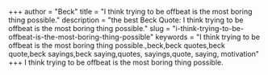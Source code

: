 +++
author = "Beck"
title = "I think trying to be offbeat is the most boring thing possible."
description = "the best Beck Quote: I think trying to be offbeat is the most boring thing possible."
slug = "i-think-trying-to-be-offbeat-is-the-most-boring-thing-possible"
keywords = "I think trying to be offbeat is the most boring thing possible.,beck,beck quotes,beck quote,beck sayings,beck saying,quotes, sayings,quote, saying, motivation"
+++
I think trying to be offbeat is the most boring thing possible.
